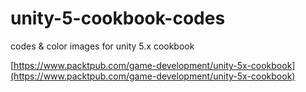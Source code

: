 # unity-5-cookbook-codes
codes & color images for unity 5.x cookbook

[https://www.packtpub.com/game-development/unity-5x-cookbook](https://www.packtpub.com/game-development/unity-5x-cookbook)

